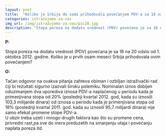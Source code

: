 ```yaml
---
layout: post
title:  "Koliko je Srbija do sada prihodovala povećanjem PDV-a sa 18 na 20 odsto?"
categories: istrazujemo-za-vas
img_url: /img/istražujemo-za-vas/pic20.jpg
description: "Stopa poreza na dodatu vrednost (PDV) povećana je sa 18 na 20 odsto od 1. oktobra 2012. godine. Koliko je u prvih osam meseci Srbija prihodovala ovim povećanjem?"
---
```


**P:**

Stopa poreza na dodatu vrednost (PDV) povećana je sa 18 na 20 odsto od 1. oktobra 2012. godine. Koliko je u prvih osam meseci Srbija prihodovala ovim povećanjem?


**O:**


<div class="justify">
Tačan odgovor na ovakva pitanja zahteva obiman i ozbiljan istraživački rad čiji bi rezultati sigurno izazvali široku polemiku. Nominalan iznos dobijen oduzimanjem dva uporediva iznosa PDV-a naplaćenog u periodu kada je primenjivana stopa od 20% (poslednji kvartal 2012. god, kada su iznosili 103,3 milijarde dinara) od iznosa u periodu kada je primenjivana stopa od 18% (poslednji kvartal 2011. god. kada su iznosili 95,7 milijardi dinara) nije samo efekat promene stope PDV-a.<br/>
U  obzir treba uzeti i mnogo drugih faktora kao što su promene cena, privredni rast,pa sve do mera preduzetih na smanjenju utaja i povećanju naplata poreza itd.
</div>
